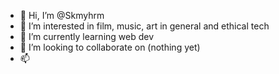 - 👋 Hi, I’m @Skmyhrm
- 👀 I’m interested in film, music, art in general and ethical tech
- 🌱 I’m currently learning web dev
- 💞️ I’m looking to collaborate on (nothing yet)
- 📫 

<!---
Skmyhrm/Skmyhrm is a ✨ special ✨ repository because its `README.md` (this file) appears on your GitHub profile.
You can click the Preview link to take a look at your changes.
--->

